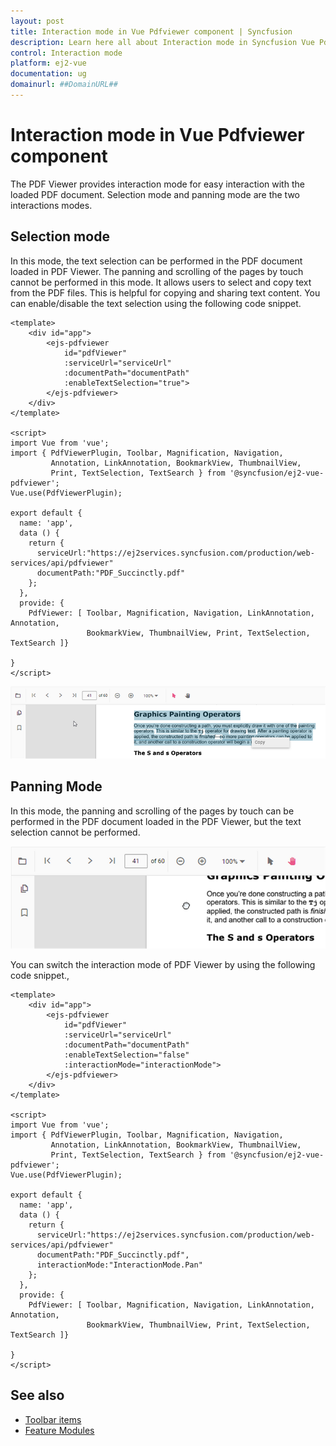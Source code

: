 ```yaml
---
layout: post
title: Interaction mode in Vue Pdfviewer component | Syncfusion
description: Learn here all about Interaction mode in Syncfusion Vue Pdfviewer component of Syncfusion Essential JS 2 and more.
control: Interaction mode 
platform: ej2-vue
documentation: ug
domainurl: ##DomainURL##
---
```


# Interaction mode in Vue Pdfviewer component

The PDF Viewer provides interaction mode for easy interaction with the loaded PDF document.  Selection mode and panning mode are the two interactions modes.

## Selection mode

In this mode, the text selection can be performed in the PDF document loaded in PDF Viewer. The panning and scrolling of the pages by touch cannot be performed in this mode. It allows users to select and copy text from the PDF files. This is helpful for copying and sharing text content. You can enable/disable the text selection using the following code snippet.

```
<template>
    <div id="app">
        <ejs-pdfviewer
            id="pdfViewer"
            :serviceUrl="serviceUrl"
            :documentPath="documentPath"
            :enableTextSelection="true">
        </ejs-pdfviewer>
    </div>
</template>

<script>
import Vue from 'vue';
import { PdfViewerPlugin, Toolbar, Magnification, Navigation, 
         Annotation, LinkAnnotation, BookmarkView, ThumbnailView, 
         Print, TextSelection, TextSearch } from '@syncfusion/ej2-vue-pdfviewer';
Vue.use(PdfViewerPlugin);

export default {
  name: 'app',
  data () {
    return {
      serviceUrl:"https://ej2services.syncfusion.com/production/web-services/api/pdfviewer"
      documentPath:"PDF_Succinctly.pdf"
    };
  },
  provide: {
    PdfViewer: [ Toolbar, Magnification, Navigation, LinkAnnotation, Annotation, 
                 BookmarkView, ThumbnailView, Print, TextSelection, TextSearch ]}

}
</script>
```

![Alt text](./images/selection.png)

## Panning Mode

In this mode, the panning and scrolling of the pages by touch can be performed in the PDF document loaded in the PDF Viewer, but the text selection cannot be performed.

![Alt text](./images/pan.png)

You can switch the interaction mode of PDF Viewer by using the following code snippet.,

```
<template>
    <div id="app">
        <ejs-pdfviewer
            id="pdfViewer"
            :serviceUrl="serviceUrl"
            :documentPath="documentPath"
            :enableTextSelection="false"
            :interactionMode="interactionMode">
        </ejs-pdfviewer>
    </div>
</template>

<script>
import Vue from 'vue';
import { PdfViewerPlugin, Toolbar, Magnification, Navigation, 
         Annotation, LinkAnnotation, BookmarkView, ThumbnailView, 
         Print, TextSelection, TextSearch } from '@syncfusion/ej2-vue-pdfviewer';
Vue.use(PdfViewerPlugin);

export default {
  name: 'app',
  data () {
    return {
      serviceUrl:"https://ej2services.syncfusion.com/production/web-services/api/pdfviewer"
      documentPath:"PDF_Succinctly.pdf",
      interactionMode:"InteractionMode.Pan"
    };
  },
  provide: {
    PdfViewer: [ Toolbar, Magnification, Navigation, LinkAnnotation, Annotation, 
                 BookmarkView, ThumbnailView, Print, TextSelection, TextSearch ]}

}
</script>
```

## See also

* [Toolbar items](./toolbar)
* [Feature Modules](./feature-module)